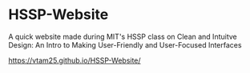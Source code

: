 # HSSP-Website
 
A quick website made during MIT's HSSP class on Clean and Intuitve Design: An Intro to Making User-Friendly and User-Focused Interfaces

https://vtam25.github.io/HSSP-Website/

